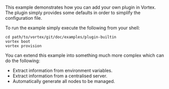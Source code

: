 This example demonstrates how you can add your own plugin in Vortex. The plugin simply provides some defaults in order to simplify the configuration file.

To run the example simply execute the following from your shell:

	cd path/to/vortex/git/doc/examples/plugin-builtin
	vortex boot
	vortex provision

You can extend this example into something much more complex which can do the following:

* Extract information from environment variables.
* Extract information from a centralised server.
* Automatically generate all nodes to be managed.
